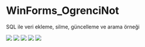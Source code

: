 # WinForms_OgrenciNot
SQL ile veri ekleme, silme, güncelleme ve arama örneği
 
 ![](https://github.com/tbagriyanik/WinForms_OgrenciNot/blob/main/kitaptanVT/Screen%20Shot%2005-20-22%20at%2012.01%20PM.JPG)
 ![](https://github.com/tbagriyanik/WinForms_OgrenciNot/blob/main/kitaptanVT/Screen%20Shot%2005-20-22%20at%2012.01%20PM%20001.JPG)
 ![](https://github.com/tbagriyanik/WinForms_OgrenciNot/blob/main/kitaptanVT/Screen%20Shot%2005-20-22%20at%2012.01%20PM%20002.JPG)
 ![](https://github.com/tbagriyanik/WinForms_OgrenciNot/blob/main/kitaptanVT/Screen%20Shot%2005-20-22%20at%2012.01%20PM%20003.JPG)
 ![](https://github.com/tbagriyanik/WinForms_OgrenciNot/blob/main/kitaptanVT/Screen%20Shot%2005-20-22%20at%2012.02%20PM.JPG)
